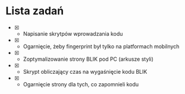 # Lista zadań
- [x] - Napisanie skrytpów wprowadzania kodu
- [x] - Ogarnięcie, żeby fingerprint był tylko na platformach mobilnych
- [x] - Zoptymalizowanie strony BLIK pod PC (arkusze styli)
- [x] - Skrypt obliczający czas na wygaśnięcie kodu BLIK
- [x] - Ogarnięcie strony dla tych, co zapomnieli kodu
